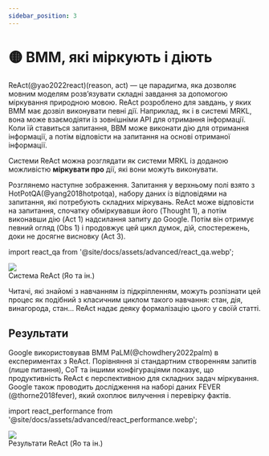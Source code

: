 ```yaml
---
sidebar_position: 3
---
```


# 🟡 ВММ, які міркують і діють

ReAct(@yao2022react)(reason, act) — це парадигма, яка дозволяє мовним моделям розв’язувати складні завдання за допомогою міркування природною мовою. ReAct розроблено для завдань, у яких ВМM має дозвіл виконувати певні дії. Наприклад, як і в системі MRKL, вона може взаємодіяти із зовнішніми API для отримання інформації. Коли їй ставиться запитання, ВВM може виконати дію для отримання інформації, а потім відповісти на запитання на основі отриманої інформації.

Системи ReAct можна розглядати як системи MRKL із доданою можливістю **міркувати про** дії, які вони можуть виконувати.

Розглянемо наступне зображення. Запитання у верхньому полі взято з HotPotQA(@yang2018hotpotqa), набору даних із відповідями на запитання, які потребують складних міркувань. ReAct може відповісти на запитання, спочатку обміркувавши його (Thought 1), а потім виконавши дію (Act 1) надсилання запиту до Google. Потім він отримує певний огляд (Obs 1) і продовжує цей цикл думок, дій, спостережень, доки не досягне висновку (Act 3).


import react_qa from '@site/docs/assets/advanced/react_qa.webp';

<div style={{textAlign: 'center'}}>
  <img src={react_qa} style={{width: "500px"}} />
</div>

<div style={{textAlign: 'center'}}>
Система ReAct (Яо та ін.)
</div>

Читачі, які знайомі з навчанням із підкріпленням, можуть розпізнати цей процес як подібний з класичним циклом такого навчання: стан, дія, винагорода, стан... ReAct надає деяку формалізацію цього у своїй статті.


## Результати

Google використовував ВМM PaLM(@chowdhery2022palm) в експериментах з ReAct. Порівняння зі стандартним створенням запитів (лише питання), CoT та іншими конфігураціями показує, що продуктивність ReAct є перспективною для складних задач міркування. Google також проводить дослідження на наборі даних FEVER (@thorne2018fever), який охоплює вилучення і перевірку фактів.

import react_performance from '@site/docs/assets/advanced/react_performance.webp';

<div style={{textAlign: 'center'}}>
  <img src={react_performance} style={{width: "500px"}} />
</div>

<div style={{textAlign: 'center'}}>
Результати ReAct (Яо та ін.)
</div>

